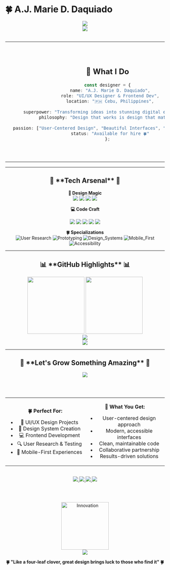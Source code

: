 # 🍀 A.J. Marie D. Daquiado

<div align="center">
  <img src="https://capsule-render.vercel.app/api?type=waving&color=gradient&customColorList=6,12,14,18&height=300&section=header&text=UI/UX%20Designer&fontSize=50&fontColor=ffffff&animation=twinkling&fontAlignY=35&desc=Crafting%20Digital%20Magic%20🍀&descAlignY=55&descSize=20"/>
</div>

<div align="center">
  <img src="https://readme-typing-svg.demolab.com/?lines=🍀+Creating+Digital+Experiences;🌱+Frontend+Developer;🌿+Turning+Vision+into+Reality;✨+Design+%2B+Code+%3D+Magic&font=JetBrains+Mono&center=true&width=500&height=80&color=22C55E&vCenter=true&pause=1000&size=24&repeat=true" />
</div>

<br/>

<table align="center">
<tr>
<td align="center" width="50%">

## 🌟 **What I Do**

```typescript
const designer = {
  name: "A.J. Marie D. Daquiado",
  role: "UI/UX Designer & Frontend Dev",
  location: "🇵🇭 Cebu, Philippines",
  
  superpower: "Transforming ideas into stunning digital experiences",
  philosophy: "Design that works is design that matters",
  
  passion: ["User-Centered Design", "Beautiful Interfaces", "Seamless Code"],
  status: "Available for hire 🍀"
};
```

</td>
<td align="center" width="50%">

<img src="https://media.giphy.com/media/qgQUggAC3Pfv687qPC/giphy.gif" width="300px" alt="Designer at work"/>

**🎯 Currently Open To**
<br/>
<img src="https://img.shields.io/badge/UI/UX_Designer-22C55E?style=for-the-badge&logo=figma&logoColor=white&labelColor=15803D"/>
<img src="https://img.shields.io/badge/Product_Designer-16A34A?style=for-the-badge&logo=sketch&logoColor=white&labelColor=166534"/>
<img src="https://img.shields.io/badge/Frontend_Dev-059669?style=for-the-badge&logo=react&logoColor=white&labelColor=047857"/>

</td>
</tr>
</table>

---

<div align="center">
  <h2>🌿 **Tech Arsenal** 🌿</h2>
</div>

<div align="center">
  
**🎨 Design Magic**
<br/>
<img src="https://img.shields.io/badge/Figma-22C55E?style=for-the-badge&logo=figma&logoColor=white&labelColor=15803D"/>
<img src="https://img.shields.io/badge/Adobe_AI-16A34A?style=for-the-badge&logo=adobeillustrator&logoColor=white&labelColor=166534"/>
<img src="https://img.shields.io/badge/Photoshop-059669?style=for-the-badge&logo=adobephotoshop&logoColor=white&labelColor=047857"/>
<img src="https://img.shields.io/badge/Adobe_XD-10B981?style=for-the-badge&logo=adobexd&logoColor=white&labelColor=065F46"/>

**💻 Code Craft**  
<br/>
<img src="https://img.shields.io/badge/HTML5-22C55E?style=for-the-badge&logo=html5&logoColor=white&labelColor=15803D"/>
<img src="https://img.shields.io/badge/CSS3-16A34A?style=for-the-badge&logo=css3&logoColor=white&labelColor=166534"/>
<img src="https://img.shields.io/badge/JavaScript-059669?style=for-the-badge&logo=javascript&logoColor=white&labelColor=047857"/>
<img src="https://img.shields.io/badge/React-10B981?style=for-the-badge&logo=react&logoColor=white&labelColor=065F46"/>
<img src="https://img.shields.io/badge/Tailwind-14B8A6?style=for-the-badge&logo=tailwindcss&logoColor=white&labelColor=0F766E"/>

**🍀 Specializations**
<br/>
![User Research](https://img.shields.io/badge/User_Research-22C55E?style=flat-square&logoColor=white&labelColor=15803D)
![Prototyping](https://img.shields.io/badge/Prototyping-16A34A?style=flat-square&logoColor=white&labelColor=166534)
![Design_Systems](https://img.shields.io/badge/Design_Systems-059669?style=flat-square&logoColor=white&labelColor=047857)
![Mobile_First](https://img.shields.io/badge/Mobile_First-10B981?style=flat-square&logoColor=white&labelColor=065F46)
![Accessibility](https://img.shields.io/badge/Accessibility-14B8A6?style=flat-square&logoColor=white&labelColor=0F766E)

</div>

---

<div align="center">
  <h2>📊 **GitHub Highlights** 📊</h2>
</div>

<div align="center">
  <img height="180em" src="https://github-readme-stats.vercel.app/api?username=alasatjack&show_icons=true&theme=transparent&include_all_commits=true&count_private=true&hide_border=true&bg_color=0D1117&title_color=22C55E&icon_color=16A34A&text_color=A3A3A3&ring_color=22C55E"/>
  <img height="180em" src="https://github-readme-stats.vercel.app/api/top-langs/?username=alasatjack&layout=compact&theme=transparent&hide_border=true&bg_color=0D1117&title_color=22C55E&text_color=A3A3A3"/>
</div>

<div align="center">
  <img src="https://github-readme-streak-stats.herokuapp.com/?user=alasatjack&theme=transparent&hide_border=true&background=0D1117&stroke=22C55E&ring=16A34A&fire=22C55E&currStreakLabel=A3A3A3&sideLabels=A3A3A3&currStreakNum=22C55E&dates=A3A3A3&sideNums=16A34A"/>
</div>

<div align="center">
  <img src="https://github-readme-activity-graph.vercel.app/graph?username=alasatjack&custom_title=🌱%20Growth%20Journey&bg_color=0D1117&color=A3A3A3&line=22C55E&point=16A34A&area=true&hide_border=true&area_color=22C55E&title_color=22C55E"/>
</div>

---

<div align="center">
  <h2>🌱 **Let's Grow Something Amazing** 🌱</h2>
  
  <img src="https://readme-typing-svg.demolab.com/?lines=🍀+Ready+to+cultivate+your+vision!;🌿+Let's+design+the+future+together!;✨+Your+next+great+product+starts+here!&font=JetBrains+Mono&center=true&width=500&height=50&color=16A34A&vCenter=true&pause=2000&size=18" />
  
  <br/><br/>

<table align="center">
<tr>
<td width="50%" align="center">

**🍀 Perfect For:**
- 🎨 UI/UX Design Projects
- 🌱 Design System Creation  
- 💻 Frontend Development
- 🔍 User Research & Testing
- 📱 Mobile-First Experiences

</td>
<td width="50%" align="center">

**🌿 What You Get:**
- User-centered design approach
- Modern, accessible interfaces
- Clean, maintainable code
- Collaborative partnership
- Results-driven solutions

</td>
</tr>
</table>

<br/>
  
  <a href="mailto:ajmariedaquiado23@gmail.com">
    <img src="https://img.shields.io/badge/🌱_Let's_Talk-22C55E?style=for-the-badge&logo=gmail&logoColor=white&labelColor=15803D" />
  </a>
  <a href="https://www.linkedin.com/in/yourprofile" target="_blank">
    <img src="https://img.shields.io/badge/🍀_Connect-16A34A?style=for-the-badge&logo=linkedin&logoColor=white&labelColor=166534" />
  </a>
  <a href="https://yourportfolio.com" target="_blank">
    <img src="https://img.shields.io/badge/🌿_Portfolio-059669?style=for-the-badge&logo=safari&logoColor=white&labelColor=047857" />
  </a>
  <a href="https://dribbble.com/yourprofile" target="_blank">
    <img src="https://img.shields.io/badge/✨_Dribbble-10B981?style=for-the-badge&logo=dribbble&logoColor=white&labelColor=065F46" />
  </a>

  <br/><br/>
  
  <img src="https://media.giphy.com/media/3oKIPnAiaMCws8nOsE/giphy.gif" width="150px" alt="Innovation"/>
  
</div>

<div align="center">
  <img src="https://capsule-render.vercel.app/api?type=waving&color=gradient&customColorList=6,12,14,18&height=120&section=footer&animation=twinkling"/>
</div>

<div align="center">
  
**🍀 "Like a four-leaf clover, great design brings luck to those who find it" 🍀**


